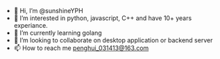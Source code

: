 - 👋 Hi, I’m @sunshineYPH
- 👀 I’m interested in python, javascript, C++ and have 10+ years experiance.
- 🌱 I’m currently learning golang
- 💞️ I’m looking to collaborate on desktop application or backend server
- 📫 How to reach me 
penghui_031413@163.com

<!---
sunshineYPH/sunshineYPH is a ✨ special ✨ repository because its `README.md` (this file) appears on your GitHub profile.
You can click the Preview link to take a look at your changes.
--->
